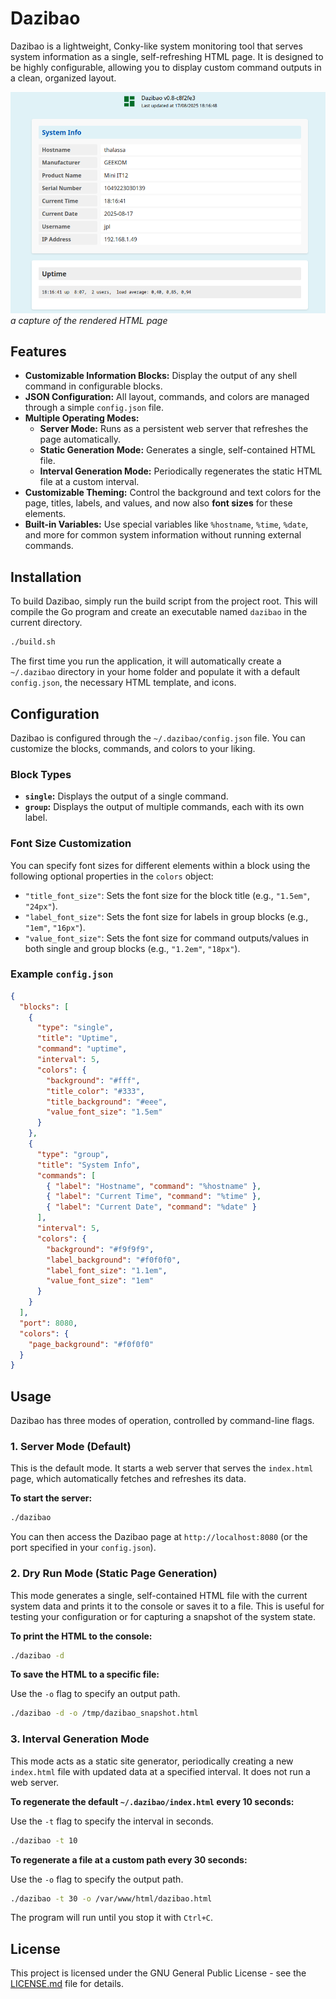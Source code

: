 # Dazibao

Dazibao is a lightweight, Conky-like system monitoring tool that serves system information as a single, self-refreshing HTML page. It is designed to be highly configurable, allowing you to display custom command outputs in a clean, organized layout.

![Dazibao Screenshot](./icons/screenshot_01.png) *a capture of the rendered HTML page*

## Features

-   **Customizable Information Blocks:** Display the output of any shell command in configurable blocks.
-   **JSON Configuration:** All layout, commands, and colors are managed through a simple `config.json` file.
-   **Multiple Operating Modes:**
    -   **Server Mode:** Runs as a persistent web server that refreshes the page automatically.
    -   **Static Generation Mode:** Generates a single, self-contained HTML file.
    -   **Interval Generation Mode:** Periodically regenerates the static HTML file at a custom interval.
-   **Customizable Theming:** Control the background and text colors for the page, titles, labels, and values, and now also **font sizes** for these elements.
-   **Built-in Variables:** Use special variables like `%hostname`, `%time`, `%date`, and more for common system information without running external commands.

## Installation

To build Dazibao, simply run the build script from the project root. This will compile the Go program and create an executable named `dazibao` in the current directory.

```bash
./build.sh
```

The first time you run the application, it will automatically create a `~/.dazibao` directory in your home folder and populate it with a default `config.json`, the necessary HTML template, and icons.

## Configuration

Dazibao is configured through the `~/.dazibao/config.json` file. You can customize the blocks, commands, and colors to your liking.

### Block Types

-   **`single`:** Displays the output of a single command.
-   **`group`:** Displays the output of multiple commands, each with its own label.

### Font Size Customization

You can specify font sizes for different elements within a block using the following optional properties in the `colors` object:

-   `"title_font_size"`: Sets the font size for the block title (e.g., `"1.5em"`, `"24px"`).
-   `"label_font_size"`: Sets the font size for labels in group blocks (e.g., `"1em"`, `"16px"`).
-   `"value_font_size"`: Sets the font size for command outputs/values in both single and group blocks (e.g., `"1.2em"`, `"18px"`).

### Example `config.json`

```json
{
  "blocks": [
    {
      "type": "single",
      "title": "Uptime",
      "command": "uptime",
      "interval": 5,
      "colors": {
        "background": "#fff",
        "title_color": "#333",
        "title_background": "#eee",
        "value_font_size": "1.5em"
      }
    },
    {
      "type": "group",
      "title": "System Info",
      "commands": [
        { "label": "Hostname", "command": "%hostname" },
        { "label": "Current Time", "command": "%time" },
        { "label": "Current Date", "command": "%date" }
      ],
      "interval": 5,
      "colors": {
        "background": "#f9f9f9",
        "label_background": "#f0f0f0",
        "label_font_size": "1.1em",
        "value_font_size": "1em"
      }
    }
  ],
  "port": 8080,
  "colors": {
    "page_background": "#f0f0f0"
  }
}
```

## Usage

Dazibao has three modes of operation, controlled by command-line flags.

### 1. Server Mode (Default)

This is the default mode. It starts a web server that serves the `index.html` page, which automatically fetches and refreshes its data.

**To start the server:**

```bash
./dazibao
```

You can then access the Dazibao page at `http://localhost:8080` (or the port specified in your `config.json`).

### 2. Dry Run Mode (Static Page Generation)

This mode generates a single, self-contained HTML file with the current system data and prints it to the console or saves it to a file. This is useful for testing your configuration or for capturing a snapshot of the system state.

**To print the HTML to the console:**

```bash
./dazibao -d
```

**To save the HTML to a specific file:**

Use the `-o` flag to specify an output path.

```bash
./dazibao -d -o /tmp/dazibao_snapshot.html
```

### 3. Interval Generation Mode

This mode acts as a static site generator, periodically creating a new `index.html` file with updated data at a specified interval. It does not run a web server.

**To regenerate the default `~/.dazibao/index.html` every 10 seconds:**

Use the `-t` flag to specify the interval in seconds.

```bash
./dazibao -t 10
```

**To regenerate a file at a custom path every 30 seconds:**

Use the `-o` flag to specify the output path.

```bash
./dazibao -t 30 -o /var/www/html/dazibao.html
```

The program will run until you stop it with `Ctrl+C`.

## License

This project is licensed under the GNU General Public License - see the [LICENSE.md](LICENSE.md) file for details.
